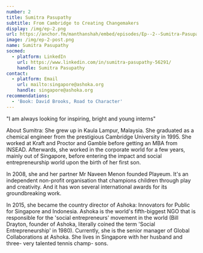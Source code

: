 ```yaml
---
number: 2
title: Sumitra Pasupathy
subtitle: From Cambridge to Creating Changemakers
display: /img/ep-2.png
url: https://anchor.fm/manthanshah/embed/episodes/Ep--2--Sumitra-Pasupathy-From-Cambridge-to-Creating-Changemakers-efban7/a-a2et2b7
image: /img/ep-2-post.png
name: Sumitra Pasupathy
socmed:
  - platform: LinkedIn
    url: https://www.linkedin.com/in/sumitra-pasupathy-56291/
    handle: Sumitra Pasupathy
contact:
  - platform: Email
    url: mailto:singapore@ashoka.org
    handle: singapore@ashoka.org
recommendations:
  - 'Book: David Brooks, Road to Character'
---
```


<!--StartFragment-->

"I am always looking for inspiring, bright and young interns"

About Sumitra: She grew up in Kaula Lampur, Malaysia. She graduated as a chemical engineer from the prestigious Cambridge University in 1995. She worked at Kraft and Proctor and Gamble before getting an MBA from INSEAD. Afterwards, she worked in the corporate world for a few years, mainly out of Singapore, before entering the impact and social entrepreneurship world upon the birth of her first son.

In 2008, she and her partner Mr Naveen Menon founded Playeum. It's an independent non-profit organisation that champions children through play and creativity. And it has won several international awards for its groundbreaking work.

In 2015, she became the country director of Ashoka: Innovators for Public for Singapore and Indonesia. Ashoka is the world's fifth-biggest NGO that is responsible for the 'social entrepreneurs' movement in the world (Bill Drayton, founder of Ashoka, literally coined the term 'Social Entrepreneurship' in 1980). Currently, she is the senior manager of Global Collaborations at Ashoka. She lives in Singapore with her husband and three- very talented tennis champ- sons.

<!--EndFragment-->
